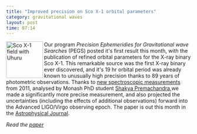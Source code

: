 ```yaml
---
title: "Improved precision on Sco X-1 orbital parameters"
category: gravitational waves
layout: post
time: 07:14
---
```

<!-- header generated from blosxom format post; make_header.pl 23.1.2022 -->
<p>
  <!---- Begin .post ---->
<a href="http://chandra.harvard.edu/xray_sources/sco/sco.html" title="The Story of Sco X-1"><img src="http://chandra.harvard.edu/graphics/xray_sources/position.gif" width="100" align="left" alt="Sco X-1 field with Uhuru"></a>
Our program <em>Precision Ephemeridies for Gravitational wave
Searches</em> (PEGS) posted it's first result this month, with the
publication of refined orbital parameters for the X-ray binary Sco X-1.
This remarkable source was the first X-ray binary ever discovered, and
it's 19&nbsp;hr orbital period was already known to unusually high
precision thanks to 89 years of photometric observations. Thanks to 
<a href="/~dgallow/cgi-bin/blosxom.cgi/gravitational%20waves/lapalma.html">new
spectroscopic measurements</a> from 2011, analysed by Monash PhD student 
<a href="http://monash.edu/science/about/schools/physics/people/students/premachandra.html">Shakya Premachandra</a>,we made a significantly more
precise measurement, and also projected the uncertainties (including the
effects of additional observations) forward into the Advanced LIGO/Virgo
observing epoch. The paper is out this month in the 
<a href="http://iopscience.iop.org/0004-637X">Astrophysical Journal</a>.
</p>
<p><em>Read the <a href="http://stacks.iop.org/0004-637X/781/14">paper</a></em></p>
